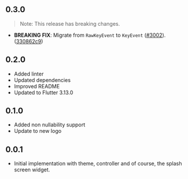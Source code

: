 ## 0.3.0

> Note: This release has breaking changes.

 - **BREAKING** **FIX**: Migrate from `RawKeyEvent` to `KeyEvent` ([#3002](https://github.com/flame-engine/flame/issues/3002)). ([330862c9](https://github.com/flame-engine/flame/commit/330862c98ecc7ed8d94e7cae0c34cd5781da0007))

## 0.2.0

- Added linter
- Updated dependencies
- Improved README
- Updated to Flutter 3.13.0

## 0.1.0

- Added non nullability support
- Update to new logo

## 0.0.1

- Initial implementation with theme, controller and of course, the splash screen widget.
